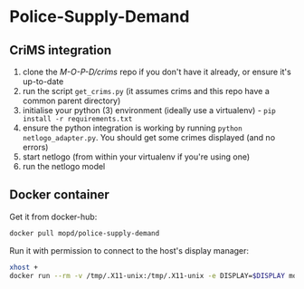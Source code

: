# Police-Supply-Demand

## CriMS integration

1. clone the *M-O-P-D/crims* repo if you don't have it already, or ensure it's up-to-date
2. run the script `get_crims.py` (it assumes crims and this repo have a common parent directory)
4. initialise your python (3) environment (ideally use a virtualenv) - `pip install -r requirements.txt`
5. ensure the python integration is working by running `python netlogo_adapter.py`. You should get some crimes displayed (and no errors)
6. start netlogo (from within your virtualenv if you're using one)
7. run the netlogo model

## Docker container

Get it from docker-hub:

```bash
docker pull mopd/police-supply-demand
```

Run it with permission to connect to the host's display manager:

```bash
xhost +
docker run --rm -v /tmp/.X11-unix:/tmp/.X11-unix -e DISPLAY=$DISPLAY mopd/police-supply-demand
```
